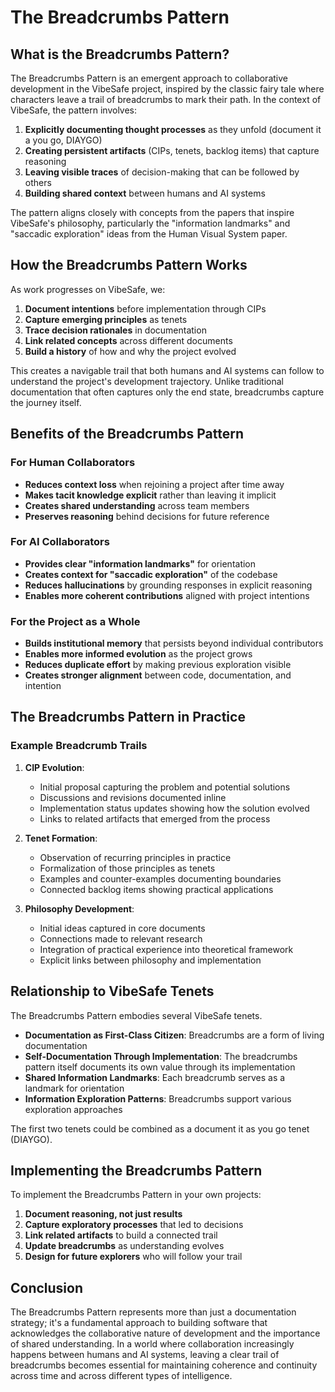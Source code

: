 # The Breadcrumbs Pattern

## What is the Breadcrumbs Pattern?

The Breadcrumbs Pattern is an emergent approach to collaborative development in the VibeSafe project, inspired by the classic fairy tale where characters leave a trail of breadcrumbs to mark their path. In the context of VibeSafe, the pattern involves:

1. **Explicitly documenting thought processes** as they unfold (document it a you go, DIAYGO)
2. **Creating persistent artifacts** (CIPs, tenets, backlog items) that capture reasoning
3. **Leaving visible traces** of decision-making that can be followed by others
4. **Building shared context** between humans and AI systems

The pattern aligns closely with concepts from the papers that inspire VibeSafe's philosophy, particularly the "information landmarks" and "saccadic exploration" ideas from the Human Visual System paper.

## How the Breadcrumbs Pattern Works

As work progresses on VibeSafe, we:

1. **Document intentions** before implementation through CIPs
2. **Capture emerging principles** as tenets
3. **Trace decision rationales** in documentation
4. **Link related concepts** across different documents
5. **Build a history** of how and why the project evolved

This creates a navigable trail that both humans and AI systems can follow to understand the project's development trajectory. Unlike traditional documentation that often captures only the end state, breadcrumbs capture the journey itself.

## Benefits of the Breadcrumbs Pattern

### For Human Collaborators

- **Reduces context loss** when rejoining a project after time away
- **Makes tacit knowledge explicit** rather than leaving it implicit
- **Creates shared understanding** across team members
- **Preserves reasoning** behind decisions for future reference

### For AI Collaborators

- **Provides clear "information landmarks"** for orientation
- **Creates context for "saccadic exploration"** of the codebase
- **Reduces hallucinations** by grounding responses in explicit reasoning
- **Enables more coherent contributions** aligned with project intentions

### For the Project as a Whole

- **Builds institutional memory** that persists beyond individual contributors
- **Enables more informed evolution** as the project grows
- **Reduces duplicate effort** by making previous exploration visible
- **Creates stronger alignment** between code, documentation, and intention

## The Breadcrumbs Pattern in Practice

### Example Breadcrumb Trails

1. **CIP Evolution**:
   - Initial proposal capturing the problem and potential solutions
   - Discussions and revisions documented inline
   - Implementation status updates showing how the solution evolved
   - Links to related artifacts that emerged from the process

2. **Tenet Formation**:
   - Observation of recurring principles in practice
   - Formalization of those principles as tenets
   - Examples and counter-examples documenting boundaries
   - Connected backlog items showing practical applications

3. **Philosophy Development**:
   - Initial ideas captured in core documents
   - Connections made to relevant research
   - Integration of practical experience into theoretical framework
   - Explicit links between philosophy and implementation

## Relationship to VibeSafe Tenets

The Breadcrumbs Pattern embodies several VibeSafe tenets.

- **Documentation as First-Class Citizen**: Breadcrumbs are a form of living documentation
- **Self-Documentation Through Implementation**: The breadcrumbs pattern itself documents its own value through its implementation
- **Shared Information Landmarks**: Each breadcrumb serves as a landmark for orientation
- **Information Exploration Patterns**: Breadcrumbs support various exploration approaches

The first two tenets could be combined as a document it as you go tenet (DIAYGO).

## Implementing the Breadcrumbs Pattern

To implement the Breadcrumbs Pattern in your own projects:

1. **Document reasoning, not just results**
2. **Capture exploratory processes** that led to decisions
3. **Link related artifacts** to build a connected trail
4. **Update breadcrumbs** as understanding evolves
5. **Design for future explorers** who will follow your trail

## Conclusion

The Breadcrumbs Pattern represents more than just a documentation strategy; it's a fundamental approach to building software that acknowledges the collaborative nature of development and the importance of shared understanding. In a world where collaboration increasingly happens between humans and AI systems, leaving a clear trail of breadcrumbs becomes essential for maintaining coherence and continuity across time and across different types of intelligence. 
